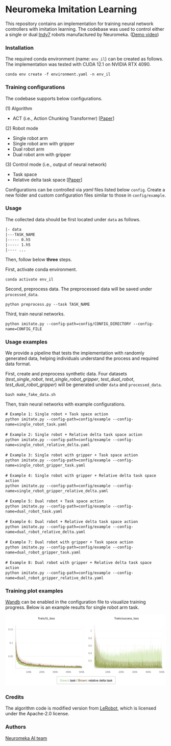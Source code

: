 # Neuromeka Imitation Learning

This repository contains an implementation for training neural network controllers with imitation learning. The codebase was used to control either a single or dual [Indy7](https://en.neuromeka.com/indy) robots manufactured by Neuromeka. ([Demo video](https://youtu.be/xl4yk2qT7DA?si=70NDDoPU6yNK84tE))

### Installation
The required conda environment (name: `env_il`) can be created as follows. The implementation was tested with CUDA 12.1 on NVIDIA RTX 4090.
```
conda env create -f environment.yaml -n env_il
```

### Training configurations
The codebase supports below configurations.

(1) Algorithm
- ACT (i.e., Action Chunking Transformer) [[Paper](https://arxiv.org/abs/2304.13705)]

(2) Robot mode
- Single robot arm
- Single robot arm with gripper
- Dual robot arm
- Dual robot arm with gripper

(3) Control mode (i.e., output of neural network)
- Task space
- Relative delta task space [[Paper](https://arxiv.org/abs/2402.10329)]

Configurations can be controlled via *yaml* files listed below `config`. Create a new folder and custom configuration files similar to those in `config/example`.

### Usage
The collected data should be first located under `data` as follows.
```
|- data
|---TASK_NAME
|----- 0.h5
|----- 1.h5
|---- ...
```
Then, follow below **three** steps.

First, activate conda environment.
```
conda activate env_il
```
Second, preprocess data. The preprocessed data will be saved under `processed_data`.
```
python preprocess.py --task TASK_NAME
```
Third, train neural networks.
```
python imitate.py --config-path=config/CONFIG_DIRECTORY --config-name=CONFIG_FILE
```

### Usage examples
We provide a pipeline that tests the implementation with randomly generated data, helping individuals understand the process and required data format.

First, create and preprocess synthetic data. Four datasets (*test_single_robot*, *test_single_robot_gripper*, *test_dual_robot*, *test_dual_robot_gripper*) will be generated under `data` and `processed_data`.
```
bash make_fake_data.sh
```
Then, train neural networks with example configurations.
```
# Example 1: Single robot + Task space action
python imitate.py --config-path=config/example --config-name=single_robot_task.yaml 

# Example 2: Single robot + Relative delta task space action
python imitate.py --config-path=config/example --config-name=single_robot_relative_delta.yaml

# Example 3: Single robot with gripper + Task space action
python imitate.py --config-path=config/example --config-name=single_robot_gripper_task.yaml

# Example 4: Single robot with gripper + Relative delta task space action
python imitate.py --config-path=config/example --config-name=single_robot_gripper_relative_delta.yaml

# Example 5: Dual robot + Task space action
python imitate.py --config-path=config/example --config-name=dual_robot_task.yaml

# Example 6: Dual robot + Relative delta task space action
python imitate.py --config-path=config/example --config-name=dual_robot_relative_delta.yaml

# Example 7: Dual robot with gripper + Task space action
python imitate.py --config-path=config/example --config-name=dual_robot_gripper_task.yaml

# Example 8: Dual robot with gripper + Relative delta task space action
python imitate.py --config-path=config/example --config-name=dual_robot_gripper_relative_delta.yaml 
```

### Training plot examples
[Wandb](https://wandb.ai/site/) can be enabled in the configuration file to visualize training progress. Below is an example results for single robot arm task.

<img width=600 src='plot/example_result.png'>

### Credits
The algorithm code is modified version from [LeRobot](https://github.com/huggingface/lerobot), which is licensed under the Apache-2.0 license.

### Authors
[Neuromeka AI team](https://ai.neuromeka.com/)